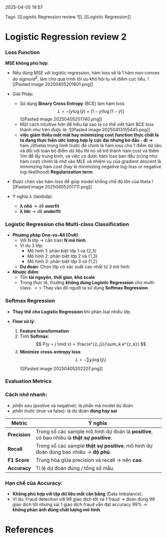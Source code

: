 2025-04-05 19:57


Tags: [[Logistic Regression review 1]], [[Logistic Regression]]

# Logistic Regression review 2

### Loss Function
**MSE không phù hợp**:
- Nếu dùng MSE với logistic regression, hàm loss sẽ là 1 hàm non-convex do $sigmoid^2$, làm cho quá trình tối ưu khó hội tụ về điểm cực tiểu.
![[Pasted image 20250405201601.png]]

- Giải Pháp: 
	- Sử dụng **Binary Cross Entropy** (BCE) làm hàm loss:
	$$L = -[y \log(\hat{y}) + (1 - y)\log(1 - \hat{y})]$$
	![[Pasted image 20250405201740.png]]
	- Một cách intuitive hơn để hiểu tại sao ta có thể viết hàm BCE loss thành như trên được là:
	  ![[Pasted image 20250413155445.png]]
	- **việc giảm thiểu mất mát hay minimizing cost function thực chất là ta đang thực hiện ước lượng hợp lý cực đại nhưng bỏ dấu - đi**
	=> hàm J(theta) trong hình trước đó chính là hàm loss cho 1 điểm dữ liệu và đối với toàn bộ điểm dữ liệu thì nó sẽ trở thành hàm cost và thêm 1/m để lấy trung bình, và việc có được hàm loss ban đầu (cũng như hàm cost) chính là nhờ vào MLE và nhiệm vụ của gradient descent là minimizing hàm cost (hay là minimizing negative log-loss or negative log-likelihood)
**Regularization term**:
- Được chèn vào hàm loss để giúp model khống chế độ lớn của theta 
![[Pasted image 20250405201711.png]]
- Ý nghĩa λ (lambda):
	- **λ nhỏ** → dễ **overfit**
	- **λ lớn** → dễ **underfit**
### Logistic Regression cho Multi-class Classification
- **Phương pháp One-vs-All (OvA)**:
    - Với N lớp → cần train **N mô hình**.
    - Ví dụ 3 lớp:
        - Mô hình 1: phân biệt lớp 1 và {2,3}
        - Mô hình 2: phân biệt lớp 2 và {1,3}
        - Mô hình 3: phân biệt lớp 3 và {1,2}
    - **Dự đoán**: Chọn lớp có xác suất cao nhất từ 3 mô hình.
- **Nhược điểm**:
    - Tốn **tài nguyên**, **thời gian**, **khó scale**
    -  Trong thực tế, thường **không dùng Logistic Regression** cho multi-class.
	$=>$ Thay vào đó người ta sử dụng **Softmax Regression**
### Softmax Regression
- **Thay thế cho Logistic Regression** khi phân loại nhiều lớp.

- **Flow xử lý**:
    
    1. **Feature transformation**
    2. Tính **Softmax**:$$
P(y = j \mid x) = \frac{e^{z_j}}{\sum_k e^{z_k}}
$$
    3. **Minimize cross-entropy loss**:$$
L = - \sum y_i \log(\hat{y}_i)
$$
![[Pasted image 20250405202207.png]]

### Evaluation Metrics

### **Cách nhớ nhanh**:
- *phần sau* (postive và negative): là phần mà model dự đoán
- *phần trước* (true và false): là dự đoán **đúng hay sai**

|Metric|Ý nghĩa|
|---|---|
|**Precision**|Trong số các sample mô hình dự đoán là **positive**, có bao nhiêu là **thật sự positive**.|
|**Recall**|Trong số các sample **thật sự positive**, mô hình dự đoán đúng bao nhiêu → **độ phủ**.|
|**F1 Score**|Trung hòa giữa precision và recall → nên **cao**.|
|**Accuracy**|Tỉ lệ dự đoán đúng / tổng số mẫu.|

### **Hạn chế của Accuracy**:

- **Không phù hợp với tập dữ liệu mất cân bằng** (Data Imbalance).
- Ví dụ: Fraud detection với 99 giao dịch tốt và 1 fraud → đoán đúng 99 giao dịch tốt nhưng sai 1 giao dịch fraud vẫn đạt accuracy 99% → **không phản ánh đúng chất lượng mô hình**.
# References
